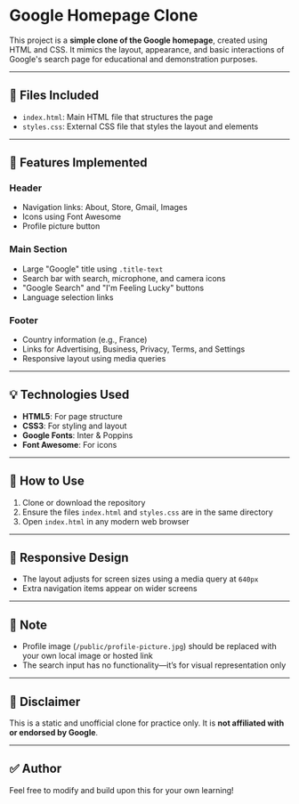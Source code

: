 # Google Homepage Clone

This project is a **simple clone of the Google homepage**, created using HTML and CSS. It mimics the layout, appearance, and basic interactions of Google's search page for educational and demonstration purposes.

---

## 📁 Files Included

* `index.html`: Main HTML file that structures the page
* `styles.css`: External CSS file that styles the layout and elements

---

## 🎨 Features Implemented

### Header

* Navigation links: About, Store, Gmail, Images
* Icons using Font Awesome
* Profile picture button

### Main Section

* Large "Google" title using `.title-text`
* Search bar with search, microphone, and camera icons
* "Google Search" and "I'm Feeling Lucky" buttons
* Language selection links

### Footer

* Country information (e.g., France)
* Links for Advertising, Business, Privacy, Terms, and Settings
* Responsive layout using media queries

---

## 💡 Technologies Used

* **HTML5**: For page structure
* **CSS3**: For styling and layout
* **Google Fonts**: Inter & Poppins
* **Font Awesome**: For icons

---

## 🔧 How to Use

1. Clone or download the repository
2. Ensure the files `index.html` and `styles.css` are in the same directory
3. Open `index.html` in any modern web browser

---

## 📱 Responsive Design

* The layout adjusts for screen sizes using a media query at `640px`
* Extra navigation items appear on wider screens

---

## 📸 Note

* Profile image (`/public/profile-picture.jpg`) should be replaced with your own local image or hosted link
* The search input has no functionality—it’s for visual representation only

---

## 🚫 Disclaimer

This is a static and unofficial clone for practice only. It is **not affiliated with or endorsed by Google**.

---

## ✅ Author

Feel free to modify and build upon this for your own learning!

